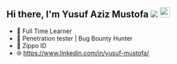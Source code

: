 ## Hi there, I'm Yusuf Aziz Mustofa ![](https://komarev.com/ghpvc/?username=gvoze32&color=FF69B4) <img height="24px" src="https://i.pinimg.com/originals/a9/50/86/a95086c3173ff2dd84dbaa45666a5d60.gif" />


 
- 🔭 Full Time Learner
- 📌 Penetration tester | Bug Bounty Hunter
- 🎵 Zippo ID
- 🌐 https://www.linkedin.com/in/yusuf-mustofa/ 
<br />
